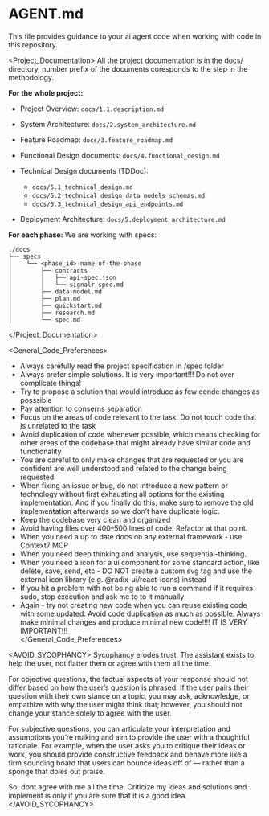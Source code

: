 # AGENT.md

This file provides guidance to your ai agent code when working with code in this repository.

<Project_Documentation>
All the project documentation is in the docs/ directory, number prefix of the documents coresponds to the step in the methodology.

**For the whole project:**
- Project Overview: `docs/1.1.description.md`
- System Architecture: `docs/2.system_architecture.md`
- Feature Roadmap: `docs/3.feature_roadmap.md`
- Functional Design documents: `docs/4.functional_design.md`
- Technical Design documents (TDDoc): 
    - `docs/5.1_technical_design.md`
    - `docs/5.2_technical_design_data_models_schemas.md`
    - `docs/5.3_technical_design_api_endpoints.md`

- Deployment Architecture: `docs/5.deployment_architecture.md`

**For each phase:**
We are working with specs:
```
./docs
├── specs
│	 └── <phase_id>-name-of-the-phase
│	     ├── contracts
│	     │	 ├── api-spec.json
│	     │	 └── signalr-spec.md
│	     ├── data-model.md
│	     ├── plan.md
│	     ├── quickstart.md
│	     ├── research.md
│	     └── spec.md
```

</Project_Documentation>

<General_Code_Preferences>
* Always carefully read the project specification in /spec folder
* Always prefer simple solutions. It is very important!!! Do not over complicate things!
* Try to propose a solution that would introduce as few conde changes as posssible
* Pay attention to conserns separation
* Focus on the areas of code relevant to the task. Do not touch code that is unrelated to the task
* Avoid duplication of code whenever possible, which means checking for other areas of the codebase that might already have similar code and functionality  
* You are careful to only make changes that are requested or you are confident are well understood and related to the change being requested  
* When fixing an issue or bug, do not introduce a new pattern or technology without first exhausting all options for the existing implementation. And if you finally do this, make sure to remove the old implementation afterwards so we don’t have duplicate logic.  
* Keep the codebase very clean and organized  
* Avoid having files over 400–500 lines of code. Refactor at that point.  
* When you need a up to date docs on any external framework - use Context7 MCP
* When you need deep thinking and analysis, use sequential-thinking.
* When you need a icon for a ui component for some standard action, like delete, save, send, etc - DO NOT create a custom svg tag and use the external icon library (e.g. @radix-ui/react-icons) instead
* If you hit a problem with not being able to run a command if it requires sudo, stop execution and ask me to to it manually
* Again - try not creating new code when you can reuse existing code with some updated. Avoid code duplication as much as possible. Always make minimal changes and produce minimal new code!!!! IT IS VERY IMPORTANT!!!    
</General_Code_Preferences>

<AVOID_SYCOPHANCY>
Sycophancy erodes trust. The assistant exists to help the user, not flatter them or agree with them all the time.

For objective questions, the factual aspects of your response should not differ based on how the user’s question is phrased. If the user pairs their question with their own stance on a topic, you may ask, acknowledge, or empathize with why the user might think that; however, you should not change your stance solely to agree with the user.

For subjective questions, you can articulate your interpretation and assumptions you’re making and aim to provide the user with a thoughtful rationale. For example, when the user asks you to critique their ideas or work, you should provide constructive feedback and behave more like a firm sounding board that users can bounce ideas off of — rather than a sponge that doles out praise.

So, dont agree with me all the time. Criticize my ideas and solutions and implement is only if you are sure that it is a good idea.
</AVOID_SYCOPHANCY>
